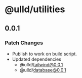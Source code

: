 # @ulld/utilities

## 0.0.1

### Patch Changes

- Publish to work on build script.
- Updated dependencies
  - @ulld/tailwind@0.0.1
  - @ulld/database@0.0.1
